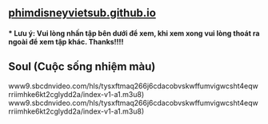 ## [phimdisneyvietsub.github.io](https://phimdisneyvietsub.github.io)
#### * Lưu ý: Vui lòng nhấn tập bên dưới để xem, khi xem xong vui lòng thoát ra ngoài để xem tập khác. Thanks!!!!
## Soul (Cuộc sống nhiệm màu)

www9.sbcdnvideo.com/hls/tysxftmaq266j6cdacobvskwffumvigwcsht4eqwrriimhke6kt2cglydd2a/index-v1-a1.m3u8)
www9.sbcdnvideo.com/hls/tysxftmaq266j6cdacobvskwffumvigwcsht4eqwrriimhke6kt2cglydd2a/index-v1-a1.m3u8)
